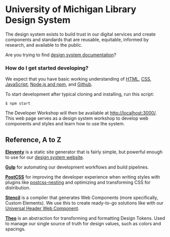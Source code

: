 # University of Michigan Library Design System

The design system exists to build trust in our digital services and create components and standards that are reusable, equitable, informed by research, and available to the public.

Are you trying to find [design system documentation](https://design-system.lib.umich.edu)?

### How do I get started developing?

We expect that you have basic working understanding of [HTML](https://developer.mozilla.org/en-US/docs/Learn/HTML/Introduction_to_HTML), [CSS](https://developer.mozilla.org/en-US/docs/Learn/CSS), [JavaScript](https://developer.mozilla.org/en-US/docs/Web/JavaScript/A_re-introduction_to_JavaScript), [Node.js and npm](https://docs.npmjs.com/downloading-and-installing-node-js-and-npm), and [Github](https://docs.github.com/en/github).

To start development after typical cloning and installing, run this script:

```
$ npm start
```

The Developer Workshop will then be available at [http://localhost:3000/](http://localhost:3000/). This web page serves as a design system workshop to develop web components and styles and learn how to use the system.

## Reference, A to Z

[**Eleventy**](https://www.11ty.dev/) is a static site generator that is fairly simple, but powerful enough to use for our [design system website](design-system.lib.umich.edu).

[**Gulp**](https://gulpjs.com/) for automating our development workflows and build pipelines.

[**PostCSS**](https://postcss.org/) for improving the developer experience when writing styles with plugins like [postcss-nesting](https://recordit.co/71o05ZKvNf) and optimizing and transforming CSS for distribution.

[**Stencil**](https://stenciljs.com/docs/introduction) is a compiler that generates Web Components (more specifically, Custom Elements). We use this to create ready-to-go solutions like with our [Universal Header Web Component](https://design-system.lib.umich.edu/universal-header/).

[**Theo**](https://github.com/salesforce-ux/theo) is an abstraction for transforming and formatting Design Tokens. Used to manage our single source of truth for design values, such as colors and spacings.
